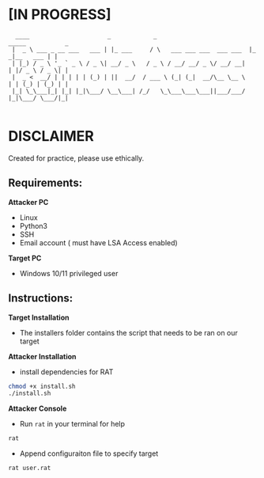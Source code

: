 # [IN PROGRESS]

```
  ____                      _            _                           _____           _ 
 |  _ \ ___ _ __ ___   ___ | |_ ___     / \   ___ ___ ___  ___ ___  |_   _|__   ___ | |
 | |_) / _ \ '_ ` _ \ / _ \| __/ _ \   / _ \ / __/ __/ _ \/ __/ __|   | |/ _ \ / _ \| |
 |  _ <  __/ | | | | | (_) | ||  __/  / ___ \ (_| (_|  __/\__ \__ \   | | (_) | (_) | |
 |_| \_\___|_| |_| |_|\___/ \__\___| /_/   \_\___\___\___||___/___/   |_|\___/ \___/|_|
                                                                                                                        
```

# DISCLAIMER
Created for practice, please use ethically.

## Requirements:
**Attacker PC**
- Linux
- Python3
- SSH
- Email account ( must have LSA Access enabled)

**Target PC**
- Windows 10/11 privileged user

## Instructions:
**Target Installation**
- The installers folder contains the script that needs to be ran on our target

**Attacker Installation**
- install dependencies for RAT
```bash
chmod +x install.sh
./install.sh
```

**Attacker Console**
- Run `rat` in your terminal for help
```bash
rat
```
- Append configuraiton file to specify target
```bash
rat user.rat
```
